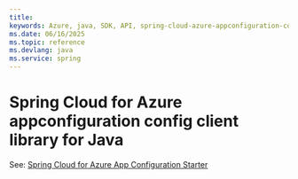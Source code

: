 ```yaml
---
title: 
keywords: Azure, java, SDK, API, spring-cloud-azure-appconfiguration-config, spring
ms.date: 06/16/2025
ms.topic: reference
ms.devlang: java
ms.service: spring
---
```

# Spring Cloud for Azure appconfiguration config client library for Java

See: [Spring Cloud for Azure App Configuration Starter](https://github.com/Azure/azure-sdk-for-java/tree/main/sdk/spring/spring-cloud-azure-starter-appconfiguration-config)

